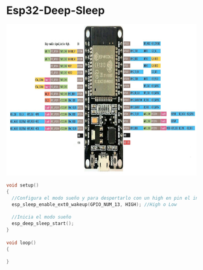 # Esp32-Deep-Sleep

<img src="https://github.com/IDiegoUlises/Esp32-Deep-Sleep/blob/main/Images/ESP32-DOIT-DEVKIT.jpg" width="1000" height="400" />


```c++
void setup()
{
  //Configura el modo sueño y para despertarlo con un high en pin el indicado
  esp_sleep_enable_ext0_wakeup(GPIO_NUM_13, HIGH); //High o Low

  //Inicia el modo sueño
  esp_deep_sleep_start();
}

void loop()
{

}
```
